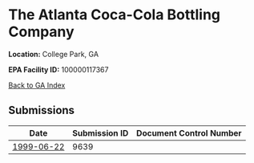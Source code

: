 # The Atlanta Coca-Cola Bottling Company

**Location:** College Park, GA

**EPA Facility ID:** 100000117367

[Back to GA Index](../../index.md)

## Submissions

| Date | Submission ID | Document Control Number |
|------|--------------|-------------------------|
| [1999-06-22](submissions/9639.md) | 9639 |  |
